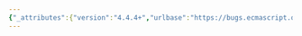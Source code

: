 ```yaml
---
{"_attributes":{"version":"4.4.4+","urlbase":"https://bugs.ecmascript.org/","maintainer":"dherman@mozilla.com"},"bug":{"bug_id":2964,"creation_ts":"2014-06-02 09:50:00 -0700","short_desc":"24.1.4.3 ArrayBuffer.prototype.slice: Handle neutered buffers after step 4","delta_ts":"2014-07-18 14:41:53 -0700","product":"Draft for 6th Edition","component":"technical issue","version":"Rev 25: May 22, 2014 Draft","rep_platform":"All","op_sys":"All","bug_status":"RESOLVED","resolution":"FIXED","priority":"Normal","bug_severity":"normal","everconfirmed":true,"reporter":{"uid":"andrebargull","name":"André Bargull"},"assigned_to":{"uid":"allen","name":"Allen Wirfs-Brock"},"long_desc":[{"commentid":8801,"comment_count":0,"who":{"uid":"andrebargull","name":"André Bargull"},"bug_when":"2014-06-02 09:50:38 -0700","thetext":"24.1.4.3 ArrayBuffer.prototype.slice ( start , end )  \n\nNeutered buffers are only checked in step 4, but side effects may neuter the array buffer object after step 4. This needs to be handled before calling CopyDataBlockBytes in step 23."},{"commentid":9151,"comment_count":1,"who":{"uid":"allen","name":"Allen Wirfs-Brock"},"bug_when":"2014-07-10 15:53:35 -0700","thetext":"fixed in rev26 editor's draft"},{"commentid":9284,"comment_count":2,"who":{"uid":"allen","name":"Allen Wirfs-Brock"},"bug_when":"2014-07-18 14:41:53 -0700","thetext":"in rev26"}]}}
---
```

